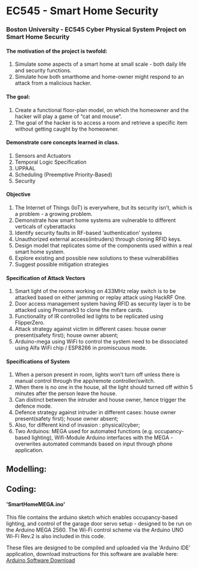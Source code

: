 # EC545 - Smart Home Security
### Boston University - EC545 Cyber Physical System Project on Smart Home Security


#### The motivation of the project is twofold:
1. Simulate some aspects of a smart home at small scale - both daily life and security functions.
2. Simulate how both smarthome and home-owner might respond to an attack from a malicious hacker. 

#### The goal:
1. Create a functional floor-plan model, on which the homeowner and the hacker will play a game of “cat and mouse”. 
2. The goal of the hacker is to access a room and retrieve a specific item without getting caught by the homeowner.

#### Demonstrate core concepts learned in class. 
1. Sensors and Actuators
2. Temporal Logic Specification
3. UPPAAL
4. Scheduling (Preemptive Priority-Based)
5. Security

#### Objective
1. The Internet of Things (IoT) is everywhere, but its security isn’t, which is a problem - a growing problem.
2. Demonstrate how smart home systems are vulnerable to different verticals of cyberattacks
3. Identify security faults in RF-based ‘authentication’ systems 
4. Unauthorized external access(intruders) through cloning RFID keys.
5. Design model that replicates some of the components used within a real smart home system. 
6. Explore existing and possible new solutions to these vulnerabilities
7. Suggest possible mitigation strategies

#### Specification of Attack Vectors
1. Smart light of the rooms working on 433MHz relay switch is to be attacked based on either jamming or replay attack using HackRF One.
2. Door access management system having RFID as security layer is to be attacked using Proxmark3 to clone the mifare cards.
3. Functionality of IR controlled led lights to be replicated using FlipperZero.
4. Attack strategy against victim in different cases: house owner present(safety first); house owner absent;
5. Arduino-mega using WiFi to control the system need to be dissociated using Alfa WiFi chip / ESP8266 in promiscuous mode. 

#### Specifications of System
1. When a person present in room, lights won’t turn off unless there is manual control through the app/remote controller/switch.
2. When there is no one in the house, all the light should turned off within 5 minutes after the person leave the house.
3. Can distinct between the intruder and house owner, hence trigger the defence mode.
4. Defence strategy against intruder in different cases: house owner present(safety first); house owner absent; 
5. Also, for different kind of invasion : physical/cyber;
6. Two Arduinos: MEGA used for automated functions (e.g. occupancy-based lighting), Wifi-Module Arduino interfaces with the MEGA - overwrites automated commands based on input through phone application. 

## Modelling: 

## Coding: 
#### 'SmartHomeMEGA.ino'
This file contains the arduino sketch which enables occupancy-based lighting, and control of the garage door servo setup - designed to be run on the Arduino MEGA 2560. The Wi-Fi control scheme via the Arduino UNO Wi-Fi Rev.2 is also included in this code. 


These files are designed to be compiled and uploaded via the 'Arduino IDE' application, download instructions for this software are available here: [Arduino Software Download](https://support.arduino.cc/hc/en-us/articles/360019833020-Download-and-install-Arduino-IDE)

